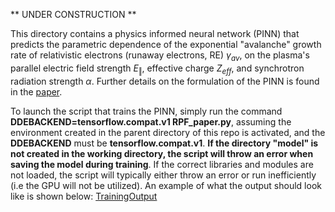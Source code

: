 ** UNDER CONSTRUCTION **

This directory contains a physics informed neural network (PINN) that predicts the parametric dependence of the exponential "avalanche" growth rate of relativistic electrons (runaway electrons, RE) $\gamma_{av}$, on the plasma's parallel electric field strength $E_\Vert$, effective charge $Z_{eff}$, and synchrotron radiation strength $\alpha$. Further details on the formulation of the PINN is found in the [paper](https://doi.org/10.1017/S0022377824000679). 

To launch the script that trains the PINN, simply run the command **DDEBACKEND=tensorflow.compat.v1 RPF_paper.py**, assuming the environment created in the parent directory of this repo is activated, and the **DDEBACKEND** must be **tensorflow.compat.v1**. **If the directory "model" is not created in the working directory, the script will throw an error when saving the model during training**. If the correct libraries and modules are not loaded, the script will typically either throw an error or run inefficiently (i.e the GPU will not be utilized). An example of what the output should look like is shown below:
[TrainingOutput](TrainingOutput.png)
